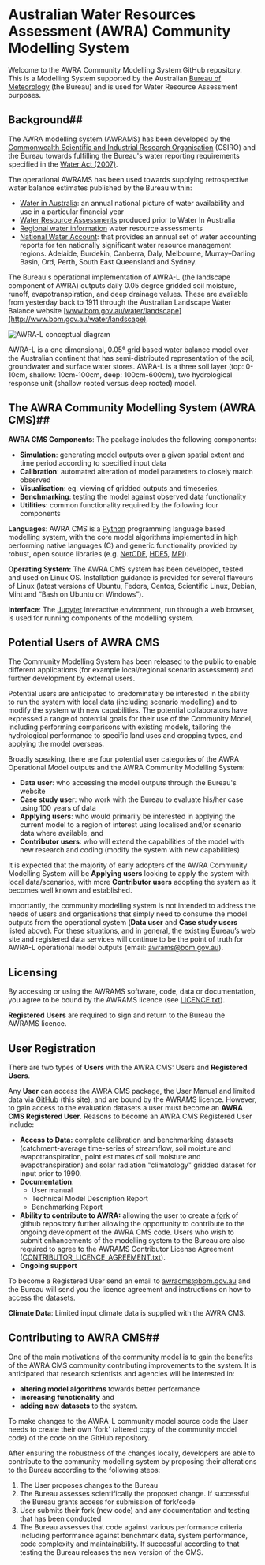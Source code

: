 ﻿


# Australian Water Resources Assessment (AWRA) Community Modelling System #

Welcome to the AWRA Community Modelling System GitHub repository. This is a Modelling System supported by the Australian [Bureau of Meteorology](http://www.bom.gov.au) (the Bureau) and is used for Water Resource Assessment purposes.  

## Background##

The AWRA modelling system (AWRAMS) has been developed by the [Commonwealth Scientific and Industrial Research Organisation](http://www.csiro.au/) (CSIRO) and the Bureau towards fulfilling the Bureau's water reporting requirements specified in the [Water Act (2007)](http://www.bom.gov.au/water/regulations/waterAct2007AuxNav.shtml).

The operational AWRAMS has been used towards supplying retrospective water balance estimates published by the Bureau within:

 - [Water in Australia](http://www.bom.gov.au/water/waterinaustralia): an annual national picture of water availability and use in a particular financial year
 - [Water Resource Assessments](http://www.bom.gov.au/water/awra) produced prior to Water In Australia
 - [Regional water information](http://www.bom.gov.au/water/rwi) water resource assessments
 - [National Water Account](http://www.bom.gov.au/water/nwa): that provides an annual set of water accounting reports for ten nationally significant water resource management regions. Adelaide, Burdekin, Canberra, Daly, Melbourne, Murray–Darling Basin, Ord, Perth, South East Queensland and Sydney. 

The Bureau's operational implementation of AWRA-L (the landscape component of AWRA) outputs daily 0.05 degree gridded soil moisture, runoff, evapotranspiration, and deep drainage values. These are available from yesterday back to 1911 through the Australian Landscape Water Balance website [www.bom.gov.au/water/landscape](http://www.bom.gov.au/water/landscape).

![AWRA-L conceptual diagram](http://www.bom.gov.au/water/landscape/images/allFluxes.73826d3d.png "allFluxes.73826d3d.png")

AWRA-L is a one dimensional, 0.05° grid based water balance model over the Australian continent that has semi-distributed representation of the soil, groundwater and surface water stores. AWRA-L is a three soil layer (top: 0-10cm, shallow: 10cm-100cm, deep: 100cm-600cm), two hydrological response unit (shallow rooted versus deep rooted) model.


##	The AWRA Community Modelling System (AWRA CMS)##

**AWRA CMS Components**: The package includes the following components: 

 - **Simulation**: generating model outputs over a given spatial extent and time period according to specified input data
 - **Calibration**: automated alteration of model parameters to closely match observed
 - **Visualisation**: eg. viewing of gridded outputs and timeseries,    
 - **Benchmarking**: testing the model against observed data functionality
 - **Utilities:** common functionality required by the following four components

**Languages**: AWRA CMS is a [Python](https://www.python.org/) programming language based modelling system, with the core model algorithms implemented in high performing native languages (C) and generic functionality provided by robust, open source libraries (e.g. [NetCDF](http://www.unidata.ucar.edu/software/netcdf/), [HDF5](https://support.hdfgroup.org/HDF5/), [MPI](https://www.open-mpi.org/)). 

**Operating System:** The AWRA CMS system has been developed, tested and used on Linux OS. Installation guidance is provided for several flavours of Linux (latest versions of Ubuntu, Fedora, Centos, Scientific Linux, Debian, Mint and “Bash on Ubuntu on Windows”). 

**Interface**: The [Jupyter](http://jupyter.org/) interactive environment, run through a web browser, is used for running components of the modelling system. 

## Potential Users of AWRA CMS ##
   
The Community Modelling System has been released to the public to enable different applications (for example local/regional scenario assessment) and further development by external users.

Potential users are anticipated to predominately be interested in the ability to run the system with local data (including scenario modelling) and to modify the system with new capabilities. The potential collaborators have expressed a range of potential goals for their use of the Community Model, including performing comparisons with existing models, tailoring the hydrological performance to specific land uses and cropping types, and applying the model overseas.
	
Broadly speaking, there are four potential user categories of the AWRA Operational Model outputs and the AWRA Community Modelling System:

 - **Data user**: who accessing the model outputs through the Bureau's website
 - **Case study user**: who work with the Bureau to evaluate his/her case using 100 years of data
 - **Applying users**: who would primarily be interested in applying the current model to a region of interest using localised and/or scenario data where available, and
 - **Contributor users**: who will extend the capabilities of the model with new research and coding (modify the system with new capabilities)

It is expected that the majority of early adopters of the AWRA Community Modelling System will be **Applying users** looking to apply the system with local data/scenarios, with more **Contributor users** adopting the system as it becomes well known and established.

Importantly, the community modelling system is not intended to address the needs of users and organisations that simply need to consume the model outputs from the operational system (**Data user** and **Case study users** listed above). For these situations, and in general, the existing Bureau’s web site and registered data services will continue to be the point of truth for AWRA-L operational model outputs (email: [awrams@bom.gov.au](mailto:%20awrams@bom.gov.au)). 

## Licensing ##
By accessing or using the AWRAMS software, code, data or documentation, you agree to be bound by the AWRAMS licence (see [LICENCE.txt](https://github.com/awracms/awra_cms/blob/master/LICENSE.txt)).

**Registered Users** are required to sign and return to the Bureau the AWRAMS licence. 

User Registration
-----------------
There are two types of **Users** with the AWRA CMS: Users and **Registered Users**. 

Any **User** can access the AWRA CMS package, the User Manual and limited data via [GitHub](https://github.com/awracms/awra_cms) (this site), and are bound by the AWRAMS licence.  However, to gain access to the evaluation datasets a user must become an **AWRA CMS Registered User**. Reasons to become an AWRA CMS Registered User include:

 - **Access to Data:** complete calibration and benchmarking datasets (catchment-average time-series of streamflow, soil moisture and evapotranspiration, point estimates of soil moisture and evapotranspiration) and solar radiation "climatology" gridded dataset for input prior to 1990.
 - **Documentation**: 
	 - User manual
	 - Technical Model Description Report
	 - Benchmarking Report
 - **Ability to contribute to AWRA:** allowing the user to create a [fork](https://help.github.com/articles/fork-a-repo/) of github repository further allowing the opportunity to contribute to the ongoing development of the AWRA CMS code. Users who wish to submit enhancements of the modelling system to the Bureau are also required to agree to the AWRAMS Contributor License Agreement ([CONTRIBUTOR_LICENCE_AGREEMENT.txt]( https://github.com/awracms/awra_cms/blob/master/CONTRIBUTOR_LICENCE_AGREEMENT.txt)).
 - **Ongoing support**

To become a Registered User send an email to [awracms@bom.gov.au](mailto:%20awracms@bom.gov.au) and the Bureau will send you the licence agreement and instructions on how to access the datasets. 

**Climate Data**: Limited input climate data is supplied with the AWRA CMS.

## Contributing to AWRA CMS##

One of the main motivations of the community model is to gain the benefits of the AWRA CMS community contributing improvements to the system. It is anticipated that research scientists and agencies will be interested in:

 - **altering model algorithms** towards better performance
 - **increasing functionality** and
 - **adding new datasets** to the system. 

To make changes to the AWRA-L community model source code the User needs to create their own 'fork' (altered copy of the community model code) of the code on the GitHub repository. 

After ensuring the robustness of the changes locally, developers are able to contribute to the community modelling system by proposing their alterations to the Bureau according to the following steps:

 1. The User proposes changes to the Bureau
 2. The Bureau assesses scientifically the proposed change. If successful the Bureau grants access for submission of fork/code
 3. User submits their fork (new code) and any documentation and  testing that has been conducted
 4. The Bureau assesses that code against various performance criteria including performance against benchmark data, system performance, code complexity and maintainability. If successful according to that testing the Bureau releases the new version of the CMS.




